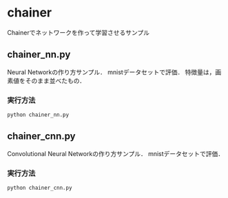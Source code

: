 # chainer

Chainerでネットワークを作って学習させるサンプル

## chainer_nn.py

Neural Networkの作り方サンプル．
mnistデータセットで評価．
特徴量は，画素値をそのまま並べたもの．

### 実行方法

```bash
python chainer_nn.py
```

## chainer_cnn.py

Convolutional Neural Networkの作り方サンプル．
mnistデータセットで評価．

### 実行方法

```bash
python chainer_cnn.py
```

